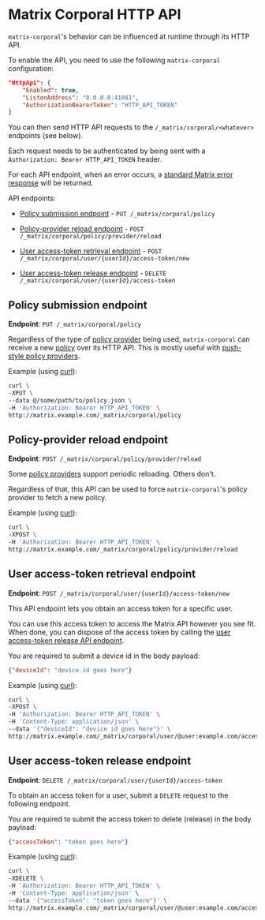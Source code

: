 # Matrix Corporal HTTP API

`matrix-corporal`'s behavior can be influenced at runtime through its HTTP API.

To enable the API, you need to use the following `matrix-corporal` configuration:

```json
"HttpApi": {
	"Enabled": true,
	"ListenAddress": "0.0.0.0:41081",
	"AuthorizationBearerToken": "HTTP_API_TOKEN"
}
```

You can then send HTTP API requests to the `/_matrix/corporal/<whatever>` endpoints (see below).

Each request needs to be authenticated by being sent with a `Authorization: Bearer HTTP_API_TOKEN` header.

For each API endpoint, when an error occurs, a [standard Matrix error response](https://matrix.org/docs/spec/client_server/r0.4.0.html#api-standards) will be returned.


API endpoints:

- [Policy submission endpoint](#policy-submission-endpoint) - `PUT /_matrix/corporal/policy`

- [Policy-provider reload endpoint](#policy-provider-reload-endpoint) - `POST /_matrix/corporal/policy/provider/reload`

- [User access-token retrieval endpoint](#user-access-token-retrieval-endpoint) - `POST /_matrix/corporal/user/{userId}/access-token/new`

- [User access-token release endpoint](#user-access-token-release-endpoint) - `DELETE /_matrix/corporal/user/{userId}/access-token`


## Policy submission endpoint

**Endpoint**: `PUT /_matrix/corporal/policy`

Regardless of the type of [policy provider](policy-providers.md) being used,
`matrix-corporal` can receive a new [policy](policy.md) over its HTTP API.
This is mostly useful with [push-style policy providers](#push-style-policy-providers).

Example (using [curl](https://curl.haxx.se/)):

```bash
curl \
-XPUT \
--data @/some/path/to/policy.json \
-H 'Authorization: Bearer HTTP_API_TOKEN' \
http://matrix.example.com/_matrix/corporal/policy
```


## Policy-provider reload endpoint

**Endpoint**: `POST /_matrix/corporal/policy/provider/reload`

Some [policy providers](policy-providers.md) support periodic reloading. Others don't.

Regardless of that, this API can be used to force `matrix-corporal`'s policy provider to fetch a new policy.

Example (using [curl](https://curl.haxx.se/)):

```bash
curl \
-XPOST \
-H 'Authorization: Bearer HTTP_API_TOKEN' \
http://matrix.example.com/_matrix/corporal/policy/provider/reload
```


## User access-token retrieval endpoint

**Endpoint**: `POST /_matrix/corporal/user/{userId}/access-token/new`

This API endpoint lets you obtain an access token for a specific user.

You can use this access token to access the Matrix API however you see fit.
When done, you can dispose of the access token by calling the [user access-token release API endpoint](#user-access-token-release-endpoint).

You are required to submit a device id in the body payload:

```json
{"deviceId": "device id goes here"}
```

Example (using [curl](https://curl.haxx.se/)):

```bash
curl \
-XPOST \
-H 'Authorization: Bearer HTTP_API_TOKEN' \
-H 'Content-Type: application/json' \
--data '{"deviceId": "device id goes here"}' \
http://matrix.example.com/_matrix/corporal/user/@user:example.com/access-token/new
```


## User access-token release endpoint

**Endpoint**: `DELETE /_matrix/corporal/user/{userId}/access-token`

To obtain an access token for a user, submit a `DELETE` request to the following endpoint.

You are required to submit the access token to delete (release) in the body payload:

```json
{"accessToken": "token goes here"}
```

Example (using [curl](https://curl.haxx.se/)):

```bash
curl \
-XDELETE \
-H 'Authorization: Bearer HTTP_API_TOKEN' \
-H 'Content-Type: application/json' \
--data '{"accessToken": "token goes here"}' \
http://matrix.example.com/_matrix/corporal/user/@user:example.com/access-token
```